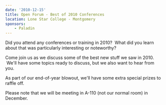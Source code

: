 ```yaml
---
date: '2010-12-15'
title: Open Forum - Best of 2010 Conferences
location: Lone Star College - Montgomery
sponsors: 
    - Paladin
---
```

Did you attend any conferences or training in 2010?  What did you learn about that was particularly interesting or noteworthy?

Come join us as we discuss some of the best new stuff we saw in 2010.  We'll have some topics ready to discuss, but we also want to hear from you.

As part of our end-of-year blowout, we'll have some extra special prizes to raffle off.

Please note that we will be meeting in A-110 (not our normal room) in December.